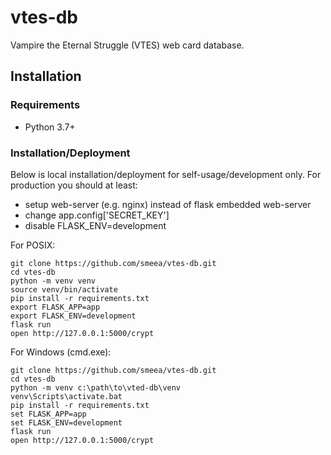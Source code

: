 # vtes-db

Vampire the Eternal Struggle (VTES) web card database.

## Installation

### Requirements

* Python 3.7+

### Installation/Deployment

Below is local installation/deployment for self-usage/development only.
For production you should at least:
* setup web-server (e.g. nginx) instead of flask embedded web-server
* change app.config['SECRET_KEY']
* disable FLASK_ENV=development

For POSIX:

    git clone https://github.com/smeea/vtes-db.git
    cd vtes-db
    python -m venv venv
    source venv/bin/activate
    pip install -r requirements.txt
    export FLASK_APP=app
    export FLASK_ENV=development
    flask run
    open http://127.0.0.1:5000/crypt

For Windows (cmd.exe):

    git clone https://github.com/smeea/vtes-db.git
    cd vtes-db
    python -m venv c:\path\to\vted-db\venv
    venv\Scripts\activate.bat
    pip install -r requirements.txt
    set FLASK_APP=app
    set FLASK_ENV=development
    flask run
    open http://127.0.0.1:5000/crypt
